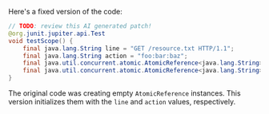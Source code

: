 Here's a fixed version of the code:

```java
// TODO: review this AI generated patch!
@org.junit.jupiter.api.Test
void testScope() {
    final java.lang.String line = "GET /resource.txt HTTP/1.1";
    final java.lang.String action = "foo:bar:baz";
    final java.util.concurrent.atomic.AtomicReference<java.lang.String> caction = new java.util.concurrent.atomic.AtomicReference<>(action);
    final java.util.concurrent.atomic.AtomicReference<java.lang.String> cline = new java.util.concurrent.atomic.AtomicReference<>(line);
}
```

The original code was creating empty `AtomicReference` instances. This version initializes them with the `line` and `action` values, respectively.